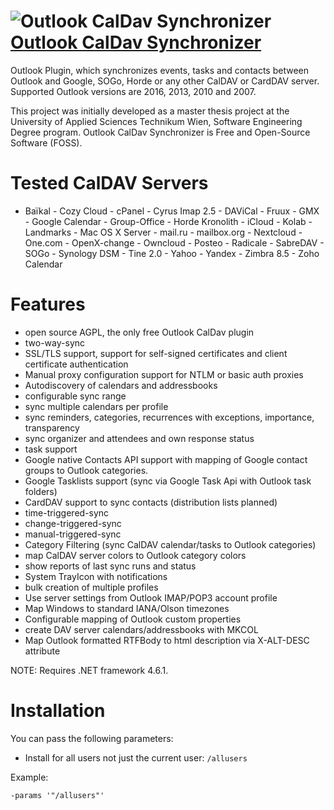 # ![Outlook CalDav Synchronizer](https://cdn.rawgit.com/pauby/ChocoPackages/ea075a55/icons/outlookcaldav.png "Outlook CalDav Synchronizer Logo") [Outlook CalDav Synchronizer](https://chocolatey.org/packages/outlookcaldav)

Outlook Plugin, which synchronizes events, tasks and contacts between Outlook and Google, SOGo, Horde or any other CalDAV or CardDAV server. Supported Outlook versions are 2016, 2013, 2010 and 2007.

This project was initially developed as a master thesis project at the University of Applied Sciences Technikum Wien, Software Engineering Degree program. Outlook CalDav Synchronizer is Free and Open-Source Software (FOSS).

# Tested CalDAV Servers

- Baïkal - Cozy Cloud - cPanel - Cyrus Imap 2.5 - DAViCal - Fruux - GMX - Google Calendar - Group-Office - Horde Kronolith - iCloud - Kolab - Landmarks - Mac OS X Server - mail.ru - mailbox.org - Nextcloud - One.com - OpenX-change - Owncloud - Posteo - Radicale - SabreDAV - SOGo - Synology DSM - Tine 2.0 - Yahoo - Yandex - Zimbra 8.5 - Zoho Calendar

# Features

* open source AGPL, the only free Outlook CalDav plugin
* two-way-sync
* SSL/TLS support, support for self-signed certificates and client certificate authentication
* Manual proxy configuration support for NTLM or basic auth proxies
* Autodiscovery of calendars and addressbooks
* configurable sync range
* sync multiple calendars per profile
* sync reminders, categories, recurrences with exceptions, importance, transparency
* sync organizer and attendees and own response status
* task support
* Google native Contacts API support with mapping of Google contact groups to Outlook categories.
* Google Tasklists support (sync via Google Task Api with Outlook task folders)
* CardDAV support to sync contacts (distribution lists planned)
* time-triggered-sync
* change-triggered-sync
* manual-triggered-sync
* Category Filtering (sync CalDAV calendar/tasks to Outlook categories)
* map CalDAV server colors to Outlook category colors
* show reports of last sync runs and status
* System TrayIcon with notifications
* bulk creation of multiple profiles
* Use server settings from Outlook IMAP/POP3 account profile
* Map Windows to standard IANA/Olson timezones
* Configurable mapping of Outlook custom properties
* create DAV server calendars/addressbooks with MKCOL
* Map Outlook formatted RTFBody to html description via X-ALT-DESC attribute

NOTE: Requires .NET framework 4.6.1.

# Installation

You can pass the following parameters:

* Install for all users not just the current user: `/allusers`

Example:

`-params '"/allusers"'`